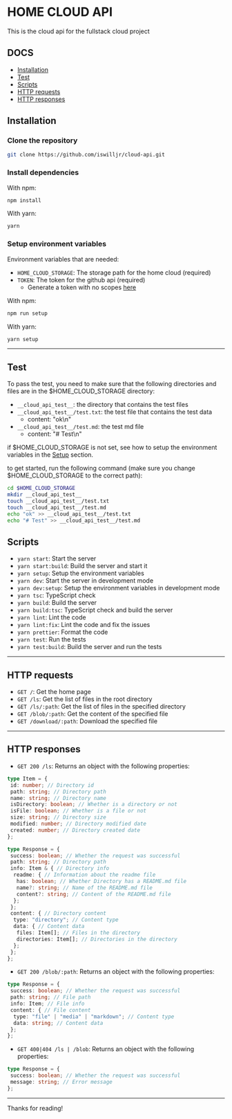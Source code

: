 # HOME CLOUD API

This is the cloud api for the fullstack cloud project

## DOCS

- [Installation](#installation)
- [Test](#test)
- [Scripts](#scripts)
- [HTTP requests](#http-requests)
- [HTTP responses](#http-responses)

## Installation

### Clone the repository

```bash
git clone https://github.com/iswilljr/cloud-api.git
```

### Install dependencies

With npm:

```bash
npm install
```

With yarn:

```bash
yarn
```

### Setup environment variables

Environment variables that are needed:

- `HOME_CLOUD_STORAGE`: The storage path for the home cloud (required)
- `TOKEN`: The token for the github api (required)
  - Generate a token with no scopes [here](https://github.com/settings/tokens/new)

With npm:

```bash
npm run setup
```

With yarn:

```bash
yarn setup
```

---

## Test

To pass the test, you need to make sure that the following directories and files are in the $HOME_CLOUD_STORAGE directory:

- `__cloud_api_test__`: the directory that contains the test files
- `__cloud_api_test__/test.txt`: the test file that contains the test data
  - content: "ok\n"
- `__cloud_api_test__/test.md`: the test md file
  - content: "# Test\n"

if $HOME_CLOUD_STORAGE is not set, see how to setup the environment variables in the [Setup](#setup-environment-variables) section.

to get started, run the following command (make sure you change $HOME_CLOUD_STORAGE to the correct path):

```bash
cd $HOME_CLOUD_STORAGE
mkdir __cloud_api_test__
touch __cloud_api_test__/test.txt
touch __cloud_api_test__/test.md
echo "ok" >> __cloud_api_test__/test.txt
echo "# Test" >> __cloud_api_test__/test.md
```

## Scripts

- `yarn start`: Start the server
- `yarn start:build`: Build the server and start it
- `yarn setup`: Setup the environment variables
- `yarn dev`: Start the server in development mode
- `yarn dev:setup`: Setup the environment variables in development mode
- `yarn tsc`: TypeScript check
- `yarn build`: Build the server
- `yarn build:tsc`: TypeScript check and build the server
- `yarn lint`: Lint the code
- `yarn lint:fix`: Lint the code and fix the issues
- `yarn prettier`: Format the code
- `yarn test`: Run the tests
- `yarn test:build`: Build the server and run the tests

---

## HTTP requests

- `GET /`: Get the home page
- `GET /ls`: Get the list of files in the root directory
- `GET /ls/:path`: Get the list of files in the specified directory
- `GET /blob/:path`: Get the content of the specified file
- `GET /download/:path`: Download the specified file

---

## HTTP responses

- `GET 200 /ls`: Returns an object with the following properties:

```typescript
type Item = {
 id: number; // Directory id
 path: string; // Directory path
 name: string; // Directory name
 isDirectory: boolean; // Whether is a directory or not
 isFile: boolean; // Whether is a file or not
 size: string; // Directory size
 modified: number; // Directory modified date
 created: number; // Directory created date
};

type Response = {
 success: boolean; // Whether the request was successful
 path: string; // Directory path
 info: Item & { // Directory info
  readme: { // Information about the readme file
   has: boolean; // Whether Directory has a README.md file
   name?: string; // Name of the README.md file
   content?: string; // Content of the README.md file
  };
 };
 content: { // Directory content
  type: "directory"; // Content type
  data: { // Content data
   files: Item[]; // Files in the directory
   directories: Item[]; // Directories in the directory
  };
 };
};
```

- `GET 200 /blob/:path`: Returns an object with the following properties:

```typescript
type Response = {
 success: boolean; // Whether the request was successful
 path: string; // File path
 info: Item; // File info
 content: { // File content
  type: "file" | "media" | "markdown"; // Content type
  data: string; // Content data
 };
};
```

- `GET 400|404 /ls | /blob`: Returns an object with the following properties:

```typescript
type Response = {
 success: boolean; // Whether the request was successful
 message: string; // Error message
};
```

---

Thanks for reading!
